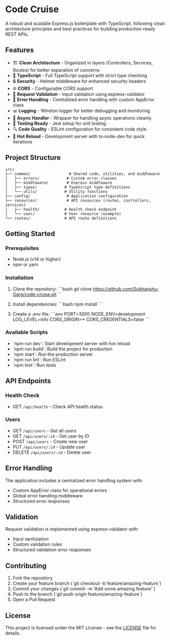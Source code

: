 # Code Cruise

A robust and scalable Express.js boilerplate with TypeScript, following clean architecture principles and best practices for building production-ready REST APIs.

## Features

- 🏗️ **Clean Architecture** - Organized in layers (Controllers, Services, Routes) for better separation of concerns
- 📝 **TypeScript** - Full TypeScript support with strict type checking
- 🔒 **Security** - Helmet middleware for enhanced security headers
- 🌐 **CORS** - Configurable CORS support
- 📝 **Request Validation** - Input validation using express-validator
- 🚦 **Error Handling** - Centralized error handling with custom AppError class
- 📊 **Logging** - Winston logger for better debugging and monitoring
- 🔄 **Async Handler** - Wrapper for handling async operations cleanly
- 🧪 **Testing Ready** - Jest setup for unit testing
- 🔍 **Code Quality** - ESLint configuration for consistent code style
- 🔄 **Hot Reload** - Development server with ts-node-dev for quick iterations

## Project Structure

```
src/
├── common/                 # Shared code, utilities, and middleware
│   ├── errors/            # Custom error classes
│   ├── middleware/        # Express middleware
│   ├── types/            # TypeScript type definitions
│   └── utils/            # Utility functions
├── config/                # Application configuration
├── resources/             # API resources (routes, controllers, services)
│   ├── health/           # Health check endpoint
│   └── user/             # User resource (example)
└── routes/               # API route definitions
```

## Getting Started

### Prerequisites

- Node.js (v14 or higher)
- npm or yarn

### Installation

1. Clone the repository:
\`\`\`bash
git clone https://github.com/Subhanshu-Garg/code-cruise.git
\`\`\`

2. Install dependencies:
\`\`\`bash
npm install
\`\`\`

3. Create a .env file:
\`\`\`env
PORT=3000
NODE_ENV=development
LOG_LEVEL=info
CORS_ORIGIN=*
CORS_CREDENTIALS=false
\`\`\`

### Available Scripts

- \`npm run dev\`: Start development server with hot reload
- \`npm run build\`: Build the project for production
- \`npm start\`: Run the production server
- \`npm run lint\`: Run ESLint
- \`npm test\`: Run tests

## API Endpoints

### Health Check
- GET `/api/health` - Check API health status

### Users
- GET `/api/users` - Get all users
- GET `/api/users/:id` - Get user by ID
- POST `/api/users` - Create new user
- PUT `/api/users/:id` - Update user
- DELETE `/api/users/:id` - Delete user

## Error Handling

The application includes a centralized error handling system with:
- Custom AppError class for operational errors
- Global error handling middleware
- Structured error responses

## Validation

Request validation is implemented using express-validator with:
- Input sanitization
- Custom validation rules
- Structured validation error responses

## Contributing

1. Fork the repository
2. Create your feature branch (\`git checkout -b feature/amazing-feature\`)
3. Commit your changes (\`git commit -m 'Add some amazing feature'\`)
4. Push to the branch (\`git push origin feature/amazing-feature\`)
5. Open a Pull Request

## License

This project is licensed under the MIT License - see the [LICENSE](LICENSE) file for details.